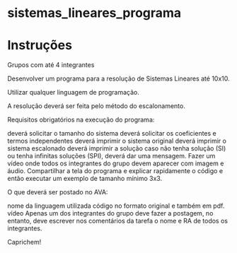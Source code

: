 # sistemas_lineares_programa

# Instruções
Grupos com até 4 integrantes

Desenvolver um programa para a resolução de Sistemas Lineares até 10x10.

Utilizar qualquer linguagem de programação.

A resolução deverá ser feita pelo método do escalonamento.

Requisitos obrigatórios na execução do programa:

deverá solicitar o tamanho do sistema
deverá solicitar os coeficientes e termos independentes
deverá imprimir o sistema original
deverá imprimir o sistema escalonado
deverá imprimir a solução
caso não tenha solução (SI) ou tenha infinitas soluções (SPI), deverá dar uma mensagem. 
Fazer um vídeo onde todos os integrantes do grupo devem aparecer com imagem e áudio. Compartilhar a tela do programa e explicar rapidamente o código e então executar um exemplo de tamanho mínimo 3x3.

O que deverá ser postado no AVA:

nome da linguagem utilizada
código no formato original e também em pdf.
vídeo
Apenas um dos integrantes do grupo deve fazer a postagem, no entanto, deve escrever nos comentários da tarefa o nome e RA de todos os integrantes.

Caprichem!
